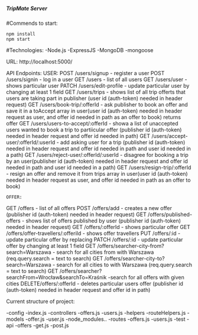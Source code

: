 ##### TripMate Server

#Commends to start:
```
npm install
npm start
```

#Technologies:
-Node.js
-ExpressJS
-MongoDB
-mongoose

URL: http://localhost:5000/

API Endpoints:
    USER:
POST  /users/signup                 - register a user
POST  /users/signin                 - log in a user
GET   /users                        - list of all users
GET   /users/user                   - shows particular user
PATCH /users/edit-profile           - update particular user by changing at least 1 field
GET   /users/trips                  - shows list of all trip offerts that users are taking part in publisher (user id (auth-token) needed in header request)
GET   /users/book-trip/:offerId     - ask publisher to book an offer and save it in a toAccept array in user(user id (auth-token) needed in header request as user, and offer id needed in path as an offer to book) returns offer
GET   /users/users-to-accept/:offerId - showa a list of unaccepted users wanted to book a trip to partiicular offer (publisher id (auth-token) needed in header request and offer id needed in path)
GET   /users/accept-user/:offerId/:userId - add asking user for a trip (publisher id (auth-token) needed in header request and offer id needed in path and user id needed in a path)
GET   /users/reject-user/:offerId/:userId - disagree for booking a trip by an user(publisher id (auth-token) needed in header request and offer id needed in path and user id needed in a path)
GET   /users/resign-trip/:offerId   - resign an offer and remove it from trips array in user(user id (auth-token) needed in header request as user, and offer id needed in path as an offer to book)

    
    OFFER:
GET   /offers                                       - list of all offers
POST  /offers/add                                   - creates a new offer (publisher id (auth-token) needed in header request)
GET   /offers/published-offers                      - shows list of offers published by user (publisher id (auth-token) needed in header request)
GET   /offers/:offerId                              - shows particular offer
GET   /offers/offer-travellers/:offeriId            - shows offer travellers
PUT   /offers/:id                                   - update particular offer by replacing
PATCH /offers/:id                                   - update particular offer by changing at least 1 field
GET   /offers/searcher-city-from?search=Warszawa    - search for all cities from with Warszawa (req.query.search = text to search)
GET   /offers/searcher-city-to?search=Warszawa      - search for all cities to with Warszawa (req.query.search = text to search)
GET   /offers/searcher?searchFrom=Wrocław&searchTo=Kraśnik      -search for all offers with given cities
DELETE/offers/:offerId                              - deletes particular users offer (publisher id (auth-token) needed in header request and offer id in path)

Current structure of project:

-config
    -index.js
-controllers
    -offers.js
    -users.js
-helpers
    -routeHelpers.js
-models
    -offer.js
    -user.js
-node_modules..
-routes
    -offers.js
    -users.js
-test
    -api
        -offers
            -get.js
            -post.js




